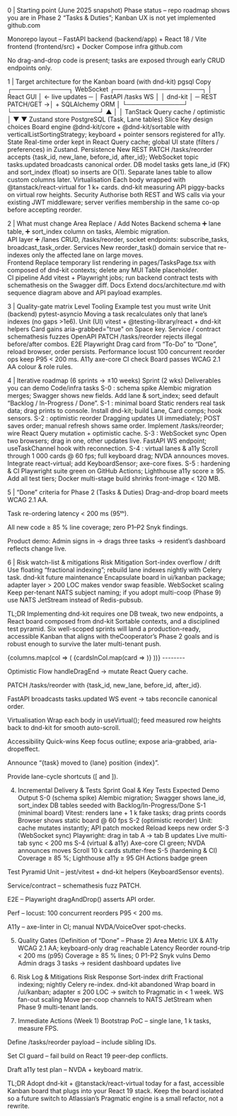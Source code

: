 0 | Starting point (June 2025 snapshot)
Phase status – repo roadmap shows you are in Phase 2 “Tasks & Duties”; Kanban UX is not yet implemented 
github.com

Monorepo layout – FastAPI backend (backend/app) + React 18 / Vite frontend (frontend/src) + Docker Compose infra 
github.com

No drag-and-drop code is present; tasks are exposed through early CRUD endpoints only.

1 | Target architecture for the Kanban board (with dnd-kit)
pgsql
Copy
 ┌─────────────┐    WebSocket      ┌────────────────────┐
 │ React GUI   │  ← live updates ─ │ FastAPI  /tasks WS │
 │  dnd-kit    │ ─ REST PATCH/GET →│  + SQLAlchemy ORM  │
 └─────────────┘                   └────────────────────┘
            ▲                                     │
            │ TanStack Query cache / optimistic   │
            ▼                                     ▼
       Zustand store                    PostgreSQL (Task, Lane tables)
Slice	Key design choices
Board engine	@dnd-kit/core + @dnd-kit/sortable with verticalListSortingStrategy; keyboard + pointer sensors registered for a11y.
State	Real-time order kept in React Query cache; global UI state (filters / preferences) in Zustand.
Persistence	New REST PATCH /tasks/reorder accepts {task_id, new_lane, before_id, after_id}; WebSocket topic tasks.updated broadcasts canonical order.
DB model	tasks gets lane_id (FK) and sort_index (float) so inserts are O(1). Separate lanes table to allow custom columns later.
Virtualisation	Each <Lane> body wrapped with @tanstack/react-virtual for 1 k+ cards. dnd-kit measuring API piggy-backs on virtual row heights.
Security	Authorise both REST and WS calls via your existing JWT middleware; server verifies membership in the same co-op before accepting reorder.

2 | What must change
Area	Replace / Add	Notes
Backend schema	➕ lane table, ➕ sort_index column on tasks, Alembic migration.	
API layer	➕ /lanes CRUD, /tasks/reorder, socket endpoints: subscribe_tasks, broadcast_task_order.	
Services	New reorder_task() domain service that re-indexes only the affected lane on large moves.	
Frontend	Replace temporary list rendering in pages/TasksPage.tsx with <KanbanBoard> composed of dnd-kit contexts; delete any MUI Table placeholder.	
CI pipeline	Add vitest + Playwright jobs; run backend contract tests with schemathesis on the Swagger diff.	
Docs	Extend docs/architecture.md with sequence diagram above and API payload examples.	

3 | Quality-gate matrix
Level	Tooling	Example test you must write
Unit (backend)	pytest-asyncio	Moving a task recalculates only that lane’s indexes (no gaps >1e6).
Unit (UI)	vitest + @testing-library/react + dnd-kit helpers	Card gains aria-grabbed="true" on Space key.
Service / contract	schemathesis fuzzes OpenAPI	PATCH /tasks/reorder rejects illegal before/after combos.
E2E	Playwright	Drag card from “To-Do” to “Done”, reload browser, order persists.
Performance	locust	100 concurrent reorder ops keep P95 < 200 ms.
A11y	axe-core CI check	Board passes WCAG 2.1 AA colour & role rules.

4 | Iterative roadmap (6 sprints → ±10 weeks)
Sprint (2 wks)	Deliverables you can demo	Code/infra tasks
S-0 : schema spike	Alembic migration merges; Swagger shows new fields.	Add lane & sort_index; seed default “Backlog / In-Progress / Done”.
S-1 : minimal board	Static <KanbanBoard> renders real task data; drag prints to console.	Install dnd-kit; build Lane, Card comps; hook sensors.
S-2 : optimistic reorder	Dragging updates UI immediately; POST saves order; manual refresh shows same order.	Implement /tasks/reorder; wire React Query mutation + optimistic cache.
S-3 : WebSocket sync	Open two browsers; drag in one, other updates live.	FastAPI WS endpoint; useTaskChannel hook with reconnection.
S-4 : virtual lanes & a11y	Scroll through 1 000 cards @ 60 fps; full keyboard drag; NVDA announces moves.	Integrate react-virtual; add KeyboardSensor; axe-core fixes.
S-5 : hardening & CI	Playwright suite green on GitHub Actions; Lighthouse a11y score ≥ 95.	Add all test tiers; Docker multi-stage build shrinks front-image < 120 MB.

5 | “Done” criteria for Phase 2 (Tasks & Duties)
Drag-and-drop board meets WCAG 2.1 AA.

Task re-ordering latency < 200 ms (95ᵗʰ).

All new code ≥ 85 % line coverage; zero P1–P2 Snyk findings.

Product demo: Admin signs in → drags three tasks → resident’s dashboard reflects change live.

6 | Risk watch-list & mitigations
Risk	Mitigation
Sort-index overflow / drift	Use floating “fractional indexing”; rebuild lane indexes nightly with Celery task.
dnd-kit future maintenance	Encapsulate board in ui/kanban package; adapter layer > 200 LOC makes vendor swap feasible.
WebSocket scaling	Keep per-tenant NATS subject naming; if you adopt multi-coop (Phase 9) use NATS JetStream instead of Redis-pubsub.

TL;DR
Implementing dnd-kit requires one DB tweak, two new endpoints, a React board composed from dnd-kit Sortable contexts, and a disciplined test pyramid. Six well-scoped sprints will land a production-ready, accessible Kanban that aligns with theCooperator’s Phase 2 goals and is robust enough to survive the later multi-tenant push.

<KanbanBoard>
  <DndContext sensors={sensors}
              collisionDetection={closestCenter}
              onDragEnd={handleDragEnd}>
    {columns.map(col => (
      <SortableContext id={col.id}
                       items={col.cardIds}
                       strategy={verticalListSortingStrategy}>
        <Column>
          {cardsInCol.map(card => <Card key={card.id} id={card.id} />)}
        </Column>
      </SortableContext>
    ))}
  </DndContext>
</KanbanBoard>
--------

Optimistic Flow
handleDragEnd → mutate React Query cache.

PATCH /tasks/reorder with {task_id, new_lane, before_id, after_id}.

FastAPI broadcasts tasks.updated WS event → tabs reconcile canonical order.

Virtualisation
Wrap each <Column> body in useVirtual(); feed measured row heights back to dnd-kit for smooth auto-scroll.

Accessibility Quick-wins
Keep focus outline; expose aria-grabbed, aria-dropeffect.

Announce “{task} moved to {lane} position {index}”.

Provide lane-cycle shortcuts ([ and ]).

4. Incremental Delivery & Tests
Sprint	Goal & Key Tests	Expected Demo Output
S-0 (schema spike)	Alembic migration; Swagger shows lane_id, sort_index	DB tables seeded with Backlog/In-Progress/Done
S-1 (minimal board)	Vitest: renders lane + 1 k fake tasks; drag prints coords	Browser shows static board @ 60 fps
S-2 (optimistic reorder)	Unit: cache mutates instantly; API patch mocked	Reload keeps new order
S-3 (WebSocket sync)	Playwright: drag in tab A → tab B updates	Live multi-tab sync < 200 ms
S-4 (virtual & a11y)	Axe-core CI green; NVDA announces moves	Scroll 10 k cards stutter-free
S-5 (hardening & CI)	Coverage ≥ 85 %; Lighthouse a11y ≥ 95	GH Actions badge green

Test Pyramid
Unit – jest/vitest + dnd-kit helpers (KeyboardSensor events).

Service/contract – schemathesis fuzz PATCH.

E2E – Playwright dragAndDrop() asserts API order.

Perf – locust: 100 concurrent reorders P95 < 200 ms.

A11y – axe-linter in CI; manual NVDA/VoiceOver spot-checks.

5. Quality Gates (Definition of “Done” – Phase 2)
Area	Metric
UX & A11y	WCAG 2.1 AA; keyboard-only drag reachable
Latency	Reorder round-trip < 200 ms (p95)
Coverage	≥ 85 % lines; 0 P1-P2 Snyk vulns
Demo	Admin drags 3 tasks → resident dashboard updates live

6. Risk Log & Mitigations
Risk	Response
Sort-index drift	Fractional indexing; nightly Celery re-index.
dnd-kit abandoned	Wrap board in /ui/kanban; adapter ≤ 200 LOC → switch to Pragmatic in < 1 week.
WS fan-out scaling	Move per-coop channels to NATS JetStream when Phase 9 multi-tenant lands.

7. Immediate Actions (Week 1)
Bootstrap PoC – single lane, 1 k tasks, measure FPS.

Define /tasks/reorder payload – include sibling IDs.

Set CI guard – fail build on React 19 peer-dep conflicts.

Draft a11y test plan – NVDA + keyboard matrix.

TL;DR
Adopt dnd-kit + @tanstack/react-virtual today for a fast, accessible Kanban board that plugs into your React 19 stack. Keep the board isolated so a future switch to Atlassian’s Pragmatic engine is a small refactor, not a rewrite.
